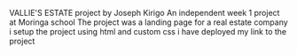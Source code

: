 VALLIE'S ESTATE
project by Joseph Kirigo
An independent week 1 project at Moringa school
The project was a landing page for a real estate company
i setup the project using html and custom css
i have deployed my link to the project
